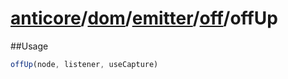 # [anticore](../../../../../../#reference)/[dom](../../../#reference)/[emitter](../../#reference)/[off](../#reference)/<a name="reference">offUp</a>

##Usage

```js
offUp(node, listener, useCapture)
```